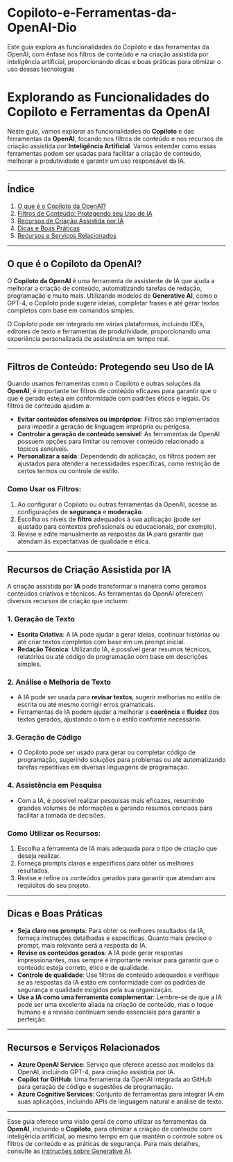 # Copiloto-e-Ferramentas-da-OpenAI-Dio
Este guia explora as funcionalidades do Copiloto e das ferramentas da OpenAI, com ênfase nos filtros de conteúdo e na criação assistida por inteligência artificial, proporcionando dicas e boas práticas para otimizar o uso dessas tecnologias

# Explorando as Funcionalidades do Copiloto e Ferramentas da OpenAI

Neste guia, vamos explorar as funcionalidades do **Copiloto** e das ferramentas da **OpenAI**, focando nos filtros de conteúdo e nos recursos de criação assistida por **Inteligência Artificial**. Vamos entender como essas ferramentas podem ser usadas para facilitar a criação de conteúdo, melhorar a produtividade e garantir um uso responsável da IA.

---

## Índice

1. [O que é o Copiloto da OpenAI?](#o-que-é-o-copiloto-da-openai)
2. [Filtros de Conteúdo: Protegendo seu Uso de IA](#filtros-de-conteúdo-protegendo-seu-uso-de-ia)
3. [Recursos de Criação Assistida por IA](#recursos-de-criação-assistida-por-ia)
4. [Dicas e Boas Práticas](#dicas-e-boas-práticas)
5. [Recursos e Serviços Relacionados](#recursos-e-serviços-relacionados)

---

## O que é o Copiloto da OpenAI?

O **Copiloto da OpenAI** é uma ferramenta de assistente de IA que ajuda a melhorar a criação de conteúdo, automatizando tarefas de redação, programação e muito mais. Utilizando modelos de **Generative AI**, como o GPT-4, o Copiloto pode sugerir ideias, completar frases e até gerar textos completos com base em comandos simples.

O Copiloto pode ser integrado em várias plataformas, incluindo IDEs, editores de texto e ferramentas de produtividade, proporcionando uma experiência personalizada de assistência em tempo real.

---

## Filtros de Conteúdo: Protegendo seu Uso de IA

Quando usamos ferramentas como o Copiloto e outras soluções da **OpenAI**, é importante ter filtros de conteúdo eficazes para garantir que o que é gerado esteja em conformidade com padrões éticos e legais. Os filtros de conteúdo ajudam a:

- **Evitar conteúdos ofensivos ou impróprios**: Filtros são implementados para impedir a geração de linguagem imprópria ou perigosa.
- **Controlar a geração de conteúdo sensível**: As ferramentas da OpenAI possuem opções para limitar ou remover conteúdo relacionado a tópicos sensíveis.
- **Personalizar a saída**: Dependendo da aplicação, os filtros podem ser ajustados para atender a necessidades específicas, como restrição de certos termos ou controle de estilo.

### Como Usar os Filtros:
1. Ao configurar o Copiloto ou outras ferramentas da OpenAI, acesse as configurações de **segurança** e **moderação**.
2. Escolha os níveis de **filtro** adequados à sua aplicação (pode ser ajustado para contextos profissionais ou educacionais, por exemplo).
3. Revise e edite manualmente as respostas da IA para garantir que atendam às expectativas de qualidade e ética.

---

## Recursos de Criação Assistida por IA

A criação assistida por **IA** pode transformar a maneira como geramos conteúdos criativos e técnicos. As ferramentas da OpenAI oferecem diversos recursos de criação que incluem:

### 1. **Geração de Texto**
   - **Escrita Criativa**: A IA pode ajudar a gerar ideias, continuar histórias ou até criar textos completos com base em um prompt inicial.
   - **Redação Técnica**: Utilizando IA, é possível gerar resumos técnicos, relatórios ou até código de programação com base em descrições simples.
   
### 2. **Análise e Melhoria de Texto**
   - A IA pode ser usada para **revisar textos**, sugerir melhorias no estilo de escrita ou até mesmo corrigir erros gramaticais.
   - Ferramentas de IA podem ajudar a melhorar a **coerência** e **fluidez** dos textos gerados, ajustando o tom e o estilo conforme necessário.

### 3. **Geração de Código**
   - O Copiloto pode ser usado para gerar ou completar código de programação, sugerindo soluções para problemas ou até automatizando tarefas repetitivas em diversas linguagens de programação.

### 4. **Assistência em Pesquisa**
   - Com a IA, é possível realizar pesquisas mais eficazes, resumindo grandes volumes de informações e gerando resumos concisos para facilitar a tomada de decisões.

### Como Utilizar os Recursos:
1. Escolha a ferramenta de IA mais adequada para o tipo de criação que deseja realizar.
2. Forneça prompts claros e específicos para obter os melhores resultados.
3. Revise e refine os conteúdos gerados para garantir que atendam aos requisitos do seu projeto.

---

## Dicas e Boas Práticas

- **Seja claro nos prompts**: Para obter os melhores resultados da IA, forneça instruções detalhadas e específicas. Quanto mais preciso o prompt, mais relevante será a resposta da IA.
- **Revise os conteúdos gerados**: A IA pode gerar respostas impressionantes, mas sempre é importante revisar para garantir que o conteúdo esteja correto, ético e de qualidade.
- **Controle de qualidade**: Use filtros de conteúdo adequados e verifique se as respostas da IA estão em conformidade com os padrões de segurança e qualidade exigidos pela sua organização.
- **Use a IA como uma ferramenta complementar**: Lembre-se de que a IA pode ser uma excelente aliada na criação de conteúdo, mas o toque humano e a revisão continuam sendo essenciais para garantir a perfeição.

---

## Recursos e Serviços Relacionados

- **Azure OpenAI Service**: Serviço que oferece acesso aos modelos da OpenAI, incluindo GPT-4, para criação assistida por IA.
- **Copilot for GitHub**: Uma ferramenta da OpenAI integrada ao GitHub para geração de código e sugestões de programação.
- **Azure Cognitive Services**: Conjunto de ferramentas para integrar IA em suas aplicações, incluindo APIs de linguagem natural e análise de texto.

---

Esse guia oferece uma visão geral de como utilizar as ferramentas da **OpenAI**, incluindo o **Copiloto**, para otimizar a criação de conteúdo com inteligência artificial, ao mesmo tempo em que mantém o controle sobre os filtros de conteúdo e as práticas de segurança. Para mais detalhes, consulte as [instruções sobre Generative AI](https://microsoftlearning.github.io/mslearn-ai-fundamentals/Instructions/Labs/12-generative-ai.html).
